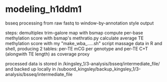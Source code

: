 # modeling_h1ddm1

bsseq processing from
raw fastq to window-by-annotation style output

steps:
demultiplex
trim-galore
map with bsmap
compute per-base methylation score with bsmap's methratio.py
calculate average TE methylation score with my "make_wba_.....sh" script
massage data in R and shell, producing 2 tables: 
per-TE mCG per genotype and per-TE C+T (alongwith TE length) as coverage proxy

processed data is stored in /kingsley_1/3-analysis/bsseq/intermediate_file/
and backed up locally in /suboord_kingsley/backup_kingsley_1/3-analysis/bsseq/intermediate_file



